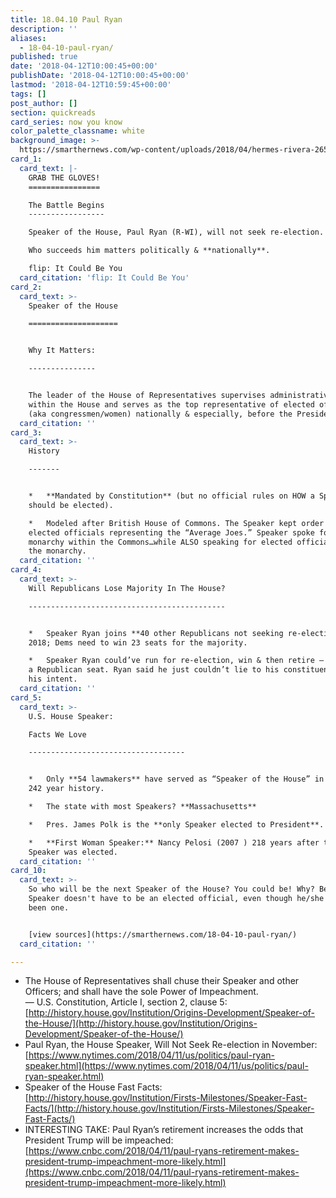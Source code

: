 ```yaml
---
title: 18.04.10 Paul Ryan
description: ''
aliases:
  - 18-04-10-paul-ryan/
published: true
date: '2018-04-12T10:00:45+00:00'
publishDate: '2018-04-12T10:00:45+00:00'
lastmod: '2018-04-12T10:59:45+00:00'
tags: []
post_author: []
section: quickreads
card_series: now you know
color_palette_classname: white
background_image: >-
  https://smarthernews.com/wp-content/uploads/2018/04/hermes-rivera-265372-unsplash-scaled.jpg
card_1:
  card_text: |-
    GRAB THE GLOVES!
    ================

    The Battle Begins
    -----------------

    Speaker of the House, Paul Ryan (R-WI), will not seek re-election.

    Who succeeds him matters politically & **nationally**.

    flip: It Could Be You
  card_citation: 'flip: It Could Be You'
card_2:
  card_text: >-
    Speaker of the House

    ====================


    Why It Matters:

    ---------------


    The leader of the House of Representatives supervises administrative duties
    within the House and serves as the top representative of elected officials
    (aka congressmen/women) nationally & especially, before the President.
  card_citation: ''
card_3:
  card_text: >-
    History

    -------


    *   **Mandated by Constitution** (but no official rules on HOW a Speaker
    should be elected).

    *   Modeled after British House of Commons. The Speaker kept order over
    elected officials representing the “Average Joes.” Speaker spoke for the
    monarchy within the Commons…while ALSO speaking for elected officials before
    the monarchy.
  card_citation: ''
card_4:
  card_text: >-
    Will Republicans Lose Majority In The House?

    --------------------------------------------


    *   Speaker Ryan joins **40 other Republicans not seeking re-election** Nov
    2018; Dems need to win 23 seats for the majority.

    *   Speaker Ryan could’ve run for re-election, win & then retire – securing
    a Republican seat. Ryan said he just couldn’t lie to his constituents about
    his intent.
  card_citation: ''
card_5:
  card_text: >-
    U.S. House Speaker:  

    Facts We Love

    -----------------------------------


    *   Only **54 lawmakers** have served as “Speaker of the House” in America’s
    242 year history.

    *   The state with most Speakers? **Massachusetts**

    *   Pres. James Polk is the **only Speaker elected to President**.

    *   **First Woman Speaker:** Nancy Pelosi (2007 ) 218 years after the First
    Speaker was elected.
  card_citation: ''
card_10:
  card_text: >-
    So who will be the next Speaker of the House? You could be! Why? Because the
    Speaker doesn't have to be an elected official, even though he/she's always
    been one.


    [view sources](https://smarthernews.com/18-04-10-paul-ryan/)
  card_citation: ''

---
```

*   The House of Representatives shall chuse their Speaker and other Officers; and shall have the sole Power of Impeachment.  
    — U.S. Constitution, Article I, section 2, clause 5: [http://history.house.gov/Institution/Origins-Development/Speaker-of-the-House/](http://history.house.gov/Institution/Origins-Development/Speaker-of-the-House/)
*   Paul Ryan, the House Speaker, Will Not Seek Re-election in November: [https://www.nytimes.com/2018/04/11/us/politics/paul-ryan-speaker.html](https://www.nytimes.com/2018/04/11/us/politics/paul-ryan-speaker.html)
*   Speaker of the House Fast Facts: [http://history.house.gov/Institution/Firsts-Milestones/Speaker-Fast-Facts/](http://history.house.gov/Institution/Firsts-Milestones/Speaker-Fast-Facts/)
*   INTERESTING TAKE: Paul Ryan’s retirement increases the odds that President Trump will be impeached: [https://www.cnbc.com/2018/04/11/paul-ryans-retirement-makes-president-trump-impeachment-more-likely.html](https://www.cnbc.com/2018/04/11/paul-ryans-retirement-makes-president-trump-impeachment-more-likely.html)